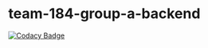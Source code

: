 # team-184-group-a-backend

[![Codacy Badge](https://api.codacy.com/project/badge/Grade/fc9a6add81c14455b626b7dcff080686)](https://app.codacy.com/gh/BuildForSDGCohort2/team-184-group-a-backend?utm_source=github.com&utm_medium=referral&utm_content=BuildForSDGCohort2/team-184-group-a-backend&utm_campaign=Badge_Grade_Settings)